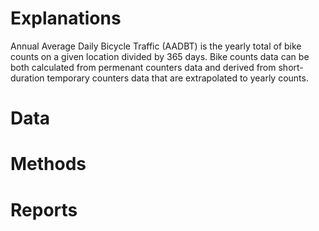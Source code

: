 # Explanations

Annual Average Daily Bicycle Traffic (AADBT) is the yearly total of bike counts on a given location divided by 365 days. Bike counts data can be both calculated from permenant counters data and derived from short-duration temporary counters data that are extrapolated to yearly counts.

# Data


# Methods


# Reports
